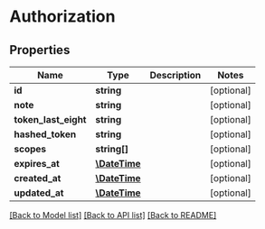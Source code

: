 # Authorization

## Properties
Name | Type | Description | Notes
------------ | ------------- | ------------- | -------------
**id** | **string** |  | [optional] 
**note** | **string** |  | [optional] 
**token_last_eight** | **string** |  | [optional] 
**hashed_token** | **string** |  | [optional] 
**scopes** | **string[]** |  | [optional] 
**expires_at** | [**\DateTime**](\DateTime.md) |  | [optional] 
**created_at** | [**\DateTime**](\DateTime.md) |  | [optional] 
**updated_at** | [**\DateTime**](\DateTime.md) |  | [optional] 

[[Back to Model list]](../README.md#documentation-for-models) [[Back to API list]](../README.md#documentation-for-api-endpoints) [[Back to README]](../README.md)


